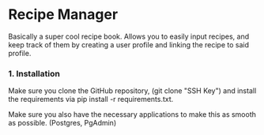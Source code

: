 # Recipe Manager
Basically a super cool recipe book.  Allows you to easily input recipes, and keep track of them by creating a user profile and linking the recipe to said profile.

### 1. Installation
Make sure you clone the GitHub repository, (git clone "SSH Key") and install the requirements via pip install -r requirements.txt.

Make sure you also have the necessary applications to make this as smooth as possible.  (Postgres, PgAdmin)


